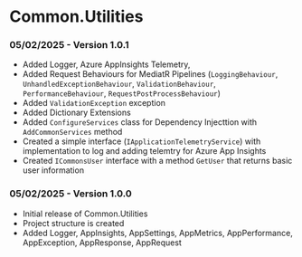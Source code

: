 # Common.Utilities

### 05/02/2025 - Version 1.0.1
- Added Logger, Azure AppInsights Telemetry, 
- Added Request Behaviours for MediatR Pipelines (`LoggingBehaviour`, `UnhandledExceptionBehaviour`, `ValidationBehaviour`, `PerformanceBehaviour`, `RequestPostProcessBehaviour`)
- Added `ValidationException` exception
- Added Dictionary Extensions
- Added `ConfigureServices` class for Dependency Injecttion with `AddCommonServices` method
- Created a simple interface (`IApplicationTelemetryService`) with implementation to log and adding telemtry for Azure App Insights
- Created `ICommonsUser` interface with a method `GetUser` that returns basic user information

### 05/02/2025 - Version 1.0.0
- Initial release of Common.Utilities
- Project structure is created
- Added Logger, AppInsights, AppSettings, AppMetrics, AppPerformance, AppException, AppResponse, AppRequest